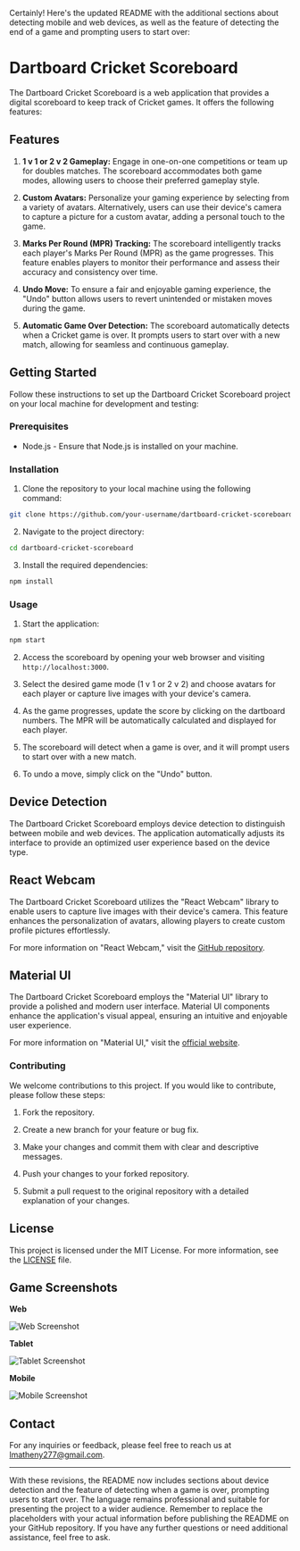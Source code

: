 Certainly! Here's the updated README with the additional sections about detecting mobile and web devices, as well as the feature of detecting the end of a game and prompting users to start over:

# Dartboard Cricket Scoreboard

The Dartboard Cricket Scoreboard is a web application that provides a digital scoreboard to keep track of Cricket games. It offers the following features:

## Features

1. **1 v 1 or 2 v 2 Gameplay:** Engage in one-on-one competitions or team up for doubles matches. The scoreboard accommodates both game modes, allowing users to choose their preferred gameplay style.

2. **Custom Avatars:** Personalize your gaming experience by selecting from a variety of avatars. Alternatively, users can use their device's camera to capture a picture for a custom avatar, adding a personal touch to the game.

3. **Marks Per Round (MPR) Tracking:** The scoreboard intelligently tracks each player's Marks Per Round (MPR) as the game progresses. This feature enables players to monitor their performance and assess their accuracy and consistency over time.

4. **Undo Move:** To ensure a fair and enjoyable gaming experience, the "Undo" button allows users to revert unintended or mistaken moves during the game.

5. **Automatic Game Over Detection:** The scoreboard automatically detects when a Cricket game is over. It prompts users to start over with a new match, allowing for seamless and continuous gameplay.

## Getting Started

Follow these instructions to set up the Dartboard Cricket Scoreboard project on your local machine for development and testing:

### Prerequisites

* Node.js - Ensure that Node.js is installed on your machine.

### Installation

1. Clone the repository to your local machine using the following command:

```bash
git clone https://github.com/your-username/dartboard-cricket-scoreboard.git
```

2. Navigate to the project directory:

```bash
cd dartboard-cricket-scoreboard
```

3. Install the required dependencies:

```bash
npm install
```

### Usage

1. Start the application:

```bash
npm start
```

2. Access the scoreboard by opening your web browser and visiting `http://localhost:3000`.

3. Select the desired game mode (1 v 1 or 2 v 2) and choose avatars for each player or capture live images with your device's camera.

4. As the game progresses, update the score by clicking on the dartboard numbers. The MPR will be automatically calculated and displayed for each player.

5. The scoreboard will detect when a game is over, and it will prompt users to start over with a new match.

6. To undo a move, simply click on the "Undo" button.

## Device Detection

The Dartboard Cricket Scoreboard employs device detection to distinguish between mobile and web devices. The application automatically adjusts its interface to provide an optimized user experience based on the device type.

## React Webcam

The Dartboard Cricket Scoreboard utilizes the "React Webcam" library to enable users to capture live images with their device's camera. This feature enhances the personalization of avatars, allowing players to create custom profile pictures effortlessly.

For more information on "React Webcam," visit the [GitHub repository](https://github.com/mozmorris/react-webcam).

## Material UI

The Dartboard Cricket Scoreboard employs the "Material UI" library to provide a polished and modern user interface. Material UI components enhance the application's visual appeal, ensuring an intuitive and enjoyable user experience.

For more information on "Material UI," visit the [official website](https://material-ui.com/).

### Contributing

We welcome contributions to this project. If you would like to contribute, please follow these steps:

1. Fork the repository.

2. Create a new branch for your feature or bug fix.

3. Make your changes and commit them with clear and descriptive messages.

4. Push your changes to your forked repository.

5. Submit a pull request to the original repository with a detailed explanation of your changes.

## License

This project is licensed under the MIT License. For more information, see the [LICENSE](LICENSE) file.

## Game Screenshots

**Web**

![Web Screenshot](assets/web.png)

**Tablet**

![Tablet Screenshot](assets/tablet.png)

**Mobile**

![Mobile Screenshot](assets/mobile.png)

## Contact

For any inquiries or feedback, please feel free to reach us at [lmatheny277@gmail.com](mailto:lmatheny277@gmail.com).

---

With these revisions, the README now includes sections about device detection and the feature of detecting when a game is over, prompting users to start over. The language remains professional and suitable for presenting the project to a wider audience. Remember to replace the placeholders with your actual information before publishing the README on your GitHub repository. If you have any further questions or need additional assistance, feel free to ask.
